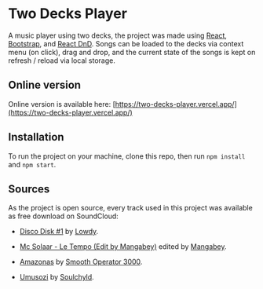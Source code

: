 # Two Decks Player

A music player using two decks, the project was made using [React](https://reactjs.org/ "React"), [Bootstrap](https://getbootstrap.com/ "Bootstrap"), and [React DnD](https://react-dnd.github.io/react-dnd/about "React DnD").
Songs can be loaded to the decks via context menu (on click), drag and drop, and the current state of the songs is kept on refresh / reload via local storage.

## Online version

Online version is available here: [https://two-decks-player.vercel.app/](https://two-decks-player.vercel.app/)

## Installation

To run the project on your machine, clone this repo, then run `npm install` and `npm start`.


## Sources

As the project is open source, every track used in this project was available as free download on SoundCloud:

- [Disco Disk #1](https://soundcloud.com/twofivesixrecords/discodisk1 "Disco Disk #1") by [Lowdy](https://soundcloud.com/lowdymusic "Lowdy").

- [Mc Solaar - Le Tempo (Edit by Mangabey)](https://soundcloud.com/mangabey-1/solaar-le-vent-le-tempo-mangabey-club-mix "Mc Solaar - Le Tempo (Edit by Mangabey)") edited by [Mangabey](https://soundcloud.com/mangabey-1 "Mangabey").

- [Amazonas](https://soundcloud.com/thesmoothoperator3000/amazonas "Amazonas") by [Smooth Operator 3000](https://soundcloud.com/thesmoothoperator3000 "Smooth Operator 3000").

- [Umusozi](https://soundcloud.com/la-soulchyld/umusozi "Umusozi") by [Soulchyld](https://soundcloud.com/la-soulchyld "Soulchyld").

